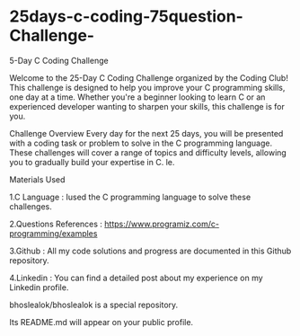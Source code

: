 # 25days-c-coding-75question-Challenge-
5-Day C Coding Challenge

Welcome to the 25-Day C Coding Challenge organized by the Coding Club! This challenge is designed to help you improve your C programming skills, one day at a time. Whether you're a beginner looking to learn C or an experienced developer wanting to sharpen your skills, this challenge is for you.

Challenge Overview Every day for the next 25 days, you will be presented with a coding task or problem to solve in the C programming language. These challenges will cover a range of topics and difficulty levels, allowing you to gradually build your expertise in C. le.

Materials Used

1.C Language : Iused the C programming language to solve these challenges.

2.Questions References : https://www.programiz.com/c-programming/examples

3.Github : All my code solutions and progress are documented in this Github repository.

4.Linkedin : You can find a detailed post about my experience on my Linkedin profile.

bhoslealok/bhoslealok is a special repository.

Its README.md will appear on your public profile.
